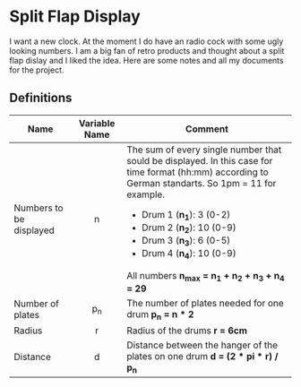 # Split Flap Display

I want a new clock. At the moment I do have an radio cock with some ugly looking numbers. I am a big fan of retro products and thought about a split flap dislay and I liked the idea. Here are some notes and all my documents for the project.

## Definitions

| Name                    | Variable Name | Comment                                                                                                                                                                                                                                                                                                                                                                                                                                               |
| ----------------------- | :-----------: | ----------------------------------------------------------------------------------------------------------------------------------------------------------------------------------------------------------------------------------------------------------------------------------------------------------------------------------------------------------------------------------------------------------------------------------------------------- |
| Numbers to be displayed |       n       | The sum of every single number that sould be displayed. In this case for time format (hh:mm) according to German standarts. So 1pm = 11 for example. <ul><li>Drum 1 (**n<sub>1</sub>**): 3 (0-2)</li><li>Drum 2 (**n<sub>2</sub>**): 10 (0-9)</li><li>Drum 3 (**n<sub>3</sub>**): 6 (0-5)</li><li>Drum 4 (**n<sub>4</sub>**): 10 (0-9)</li></ul> All numbers **n<sub>max</sub> = n<sub>1</sub> + n<sub>2</sub> + n<sub>3</sub> + n<sub>4</sub> = 29** |
| Number of plates        | p<sub>n</sub> | The number of plates needed for one drum **p<sub>n</sub> = n * 2**                                                                                                                                                                                                                                                                                                                                                                                    |
| Radius                  |       r       | Radius of the drums **r = 6cm**                                                                                                                                                                                                                                                                                                                                                                                                                       |
| Distance                |       d       | Distance between the hanger of the plates on one drum **d = (2 * pi * r) / p<sub>n</sub>**                                                                                                                                                                                                                                                                                                                                                            |
